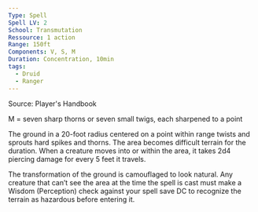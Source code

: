 ```yaml
---
Type: Spell
Spell LV: 2
School: Transmutation
Ressource: 1 action
Range: 150ft
Components: V, S, M
Duration: Concentration, 10min
tags:
  - Druid
  - Ranger
---
```

Source: Player's Handbook

M = seven sharp thorns or seven small twigs, each sharpened to a point

The ground in a 20-foot radius centered on a point within range twists and sprouts hard spikes and thorns. The area becomes difficult terrain for the duration. When a creature moves into or within the area, it takes 2d4 piercing damage for every 5 feet it travels.

The transformation of the ground is camouflaged to look natural. Any creature that can’t see the area at the time the spell is cast must make a Wisdom (Perception) check against your spell save DC to recognize the terrain as hazardous before entering it.